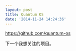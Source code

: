 ```yaml
---
layout: post
title: Quantum OS
date: '2014-11-24 14:24:36'
---
```


https://github.com/quantum-os

下一个我想关注的项目。